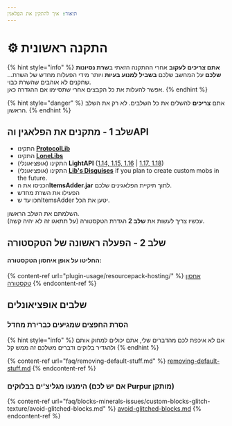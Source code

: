 ```yaml
---
תיאור: איך להתקין את הפלאגין
---
```


# ⚙ התקנה ראשונית

{% hint style="info" %}
**אתם צריכים לעקוב** אחרי ההתקנה הזאתי ב**שרת נסיונות שלכם** על המחשב שלכם **בשביל למנוע בעיות** ויותר מידי הפעלות מחדש של השרת... שחקנים לא אוהבים שהשרת כבוי.\
אפשר להעלות את כל הקבצים אחרי שתסיימו אם ההגדרה כאן.
{% endhint %}

{% hint style="danger" %}
אתם **צריכים** להשלים את כל השלבים. לא רק את השלב הראשון.
{% endhint %}

## שלב 1 - מתקנים את הפלאגין והAPI

* התקינו [**ProtocolLib**](https://www.spigotmc.org/resources/protocollib.1997/)
* התקינו [**LoneLibs**](https://www.spigotmc.org/resources/lonelibs.75974/)
* (אופציאונלי) התקינו **LightAPI** ([1.14, 1.15, 1.16](http://a.devs.beer/lightapi-old) | [1.17, 1.18](http://a.devs.beer/lightapi-new))
* (אופציאונלי) התקינו [**Lib's Disguises**](https://www.spigotmc.org/resources/libs-disguises-free.81/) if you plan to create custom mobs in the future.
* הכניסו את ה**ItemsAdder.jar** לתוך תיקיית הפלאגינים שלכם.
* הפעילו את השרת מחדש
* חכו עד שItemsAdder יטען את הכל.

השלמתם את השלב הראשון. \
עכשיו צריך לעשות את **שלב 2** הגדרת הטקסטורה (על תתאגו זה לא יהיה קשה).

## שלב 2 - הפעלה ראשונה של הטקסטורה

#### החליטו על אופן איחסון הטקסטורה:&#x20;

{% content-ref url="plugin-usage/resourcepack-hosting/" %}
[אחסון טקסטורה](plugin-usage/resourcepack-hosting/)
{% endcontent-ref %}

## שלבים אופציאונלים

### הסרת החפצים שמגיעים כברירת מחדל

{% hint style="info" %}
אם לא איכפת לכם מהדברים שלי, אתם יכולים למחוק אותם ולהגדיר בלוקים ודברים משלכם זה ממש קל
{% endhint %}

{% content-ref url="faq/removing-default-stuff.md" %}
[removing-default-stuff.md](faq/removing-default-stuff.md)
{% endcontent-ref %}

### הימנעו מגליצ'ים בבלוקים (אם יש לכם Purpur מותקן)

{% content-ref url="faq/blocks-minerals-issues/custom-blocks-glitch-texture/avoid-glitched-blocks.md" %}
[avoid-glitched-blocks.md](faq/blocks-minerals-issues/custom-blocks-glitch-texture/avoid-glitched-blocks.md)
{% endcontent-ref %}
